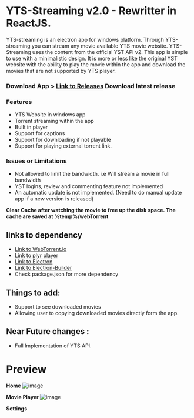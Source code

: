 # YTS-Streaming v2.0 - Rewritter in ReactJS.
 YTS-streaming is an electron app for windows platform. Through YTS-streaming you can stream any movie available YTS movie website.
 YTS-Streaming uses the content from the official YST API v2. This app is simple to use with a minimalistic design. It is more or less like the original YST website with the ability to play the movie within the app and download the movies that are not supported by YTS player.
 
 ### Download App > [Link to Releases](https://github.com/mbpn1/YTS-Streaming/releases) Download latest release
 
 ### Features
 - YTS Website in windows app
 - Torrent streaming within the app
 - Built in player
 - Support for captions
 - Support for downloading if not playable
 - Support for playing external torrent link.
 
 ### Issues or Limitations
 - Not allowed to limit the bandwidth. i.e Will stream a movie in full bandwidth
 - YST logins, review and commenting feature not implemented
 - An automatic update is not implemented. (Need to do manual update app if a new version is released)

**Clear Cache after watching the movie to free up the disk space. The cache are saved at %temp%/webTorrent**

## links to dependency
- [Link to WebTorrent.io](http://webtorrent.io)
- [Link to plyr player](https://plyr.io/)
- [Link to Electron](https://www.electronjs.org/)
- [Link to Electron-Builder](https://github.com/electron-userland/electron-builder)
- Check package.json for more dependency

## Things to add:
- Support to see downloaded movies
- Allowing user to copying downloaded movies directly form the app.

## Near Future changes : 
- Full Implementation of YTS API.

# Preview
**Home**
![image](https://user-images.githubusercontent.com/21078512/111864077-14f31f80-8987-11eb-99dc-8eb02d10b86a.png)
  
**Movie Player**
![image](https://user-images.githubusercontent.com/21078512/111864151-77e4b680-8987-11eb-9a9b-26ec228162a8.png)

**Settings**


